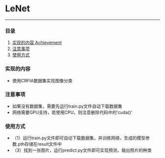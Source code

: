 # LeNet

---

### 目录
1. [实现的内容 Achievement](#实现的内容)
2. [注意事项](#所需环境)
3. [使用方式](#使用方式)
### 实现的内容
- 使用CRFIA数据集实现图像分类

### 注意事项
- 如果没有数据集，需要先运行train.py文件自动下载数据集
- 网络需要GPU支持，若使用CPU，则注意删除代码中的‘cuda()’

### 使用方式
* （1）运行train.py文件即可自动下载数据集，并训练网络，生成的模型参数.pth存储在result文件中
* （3）找到一张图片，运行predict.py文件即可实现预测，输出照片的种类
